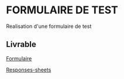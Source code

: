 # FORMULAIRE DE TEST
Realisation d'une formulaire de test 

## Livrable 
[Formulaire](https://docs.google.com/forms/d/e/1FAIpQLSeudHGl7uW7B5D7MbBeU8BZWmMyCIi8ViRgxaXRy-h-bZSJ3g/viewform?usp=sf_link)

[Responses-sheets](https://docs.google.com/spreadsheets/d/1p03uFfcBP3Gdg27u2J5Ic4LmF8J0gaEwKM7haPCmEao/edit?usp=sharing)
